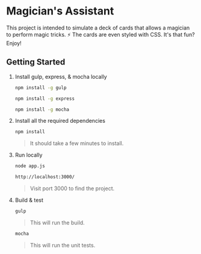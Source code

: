 # Magician's Assistant
This project is intended to simulate a deck of cards that allows a magician to perform
magic tricks. :zap: The cards are even styled with CSS. It's that fun? Enjoy!

## Getting Started

1. Install gulp, express, & mocha locally
   ```sh
   npm install -g gulp
   ```
      ```sh
   npm install -g express
   ```
    ```sh
   npm install -g mocha
   ```

2. Install all the required dependencies
   ```sh
   npm install
   ```
   >It should take a few minutes to install.

3. Run locally
    ```sh
    node app.js
    ```
    ```sh
    http://localhost:3000/
    ```
    >Visit port 3000 to find the project.

4. Build & test
    ```sh
    gulp 
    ```
    >This will run the build.
    
    ```sh
    mocha
    ```
    >This will run the unit tests.